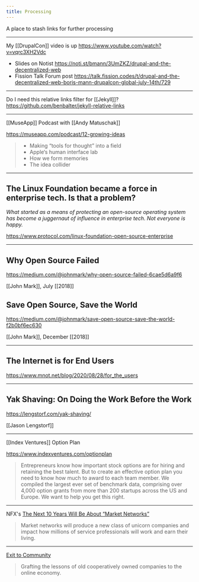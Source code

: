```yaml
---
title: Processing
---
```


A place to stash links for further processing

---

My [[DrupalCon]] video is up https://www.youtube.com/watch?v=vqrc3XH2Vdc
* Slides on Notist https://noti.st/bmann/3UmZKZ/drupal-and-the-decentralized-web
* Fission Talk Forum post https://talk.fission.codes/t/drupal-and-the-decentralized-web-boris-mann-drupalcon-global-july-14th/729

---

Do I need this relative links filter for [[Jekyll]]? https://github.com/benbalter/jekyll-relative-links

---

[[MuseApp]] Podcast with [[Andy Matuschak]]

https://museapp.com/podcast/12-growing-ideas

>* Making “tools for thought” into a field
>* Apple‘s human interface lab
>* How we form memories
>* The idea collider

---

## The Linux Foundation became a force in enterprise tech. Is that a problem?

_What started as a means of protecting an open-source operating system has become a juggernaut of influence in enterprise tech. Not everyone is happy._

https://www.protocol.com/linux-foundation-open-source-enterprise

---

## Why Open Source Failed

https://medium.com/@johnmark/why-open-source-failed-6cae5d6a9f6

[[John Mark]], July [[2018]]

## Save Open Source, Save the World

https://medium.com/@johnmark/save-open-source-save-the-world-f2b0bf6ec630

[[John Mark]], December [[2018]]

---

## The Internet is for End Users

https://www.mnot.net/blog/2020/08/28/for_the_users

---

## Yak Shaving: On Doing the Work Before the Work

https://lengstorf.com/yak-shaving/

[[Jason Lengstorf]]

---

[[Index Ventures]] Option Plan

https://www.indexventures.com/optionplan

> Entrepreneurs know how important stock options are for hiring and retaining the best talent. But to create an effective option plan you need to know how much to award to each team member. We compiled the largest ever set of benchmark data, comprising over 4,000 option grants from more than 200 startups across the US and Europe. We want to help you get this right.

---

NFX's [The Next 10 Years Will Be About “Market Networks”](https://www.nfx.com/post/10-years-about-market-networks/)

> Market networks will produce a new class of unicorn companies and impact how millions of service professionals will work and earn their living.

---

[Exit to Community](https://www.noemamag.com/exit-to-community)
> Grafting the lessons of old cooperatively owned companies to the online economy.